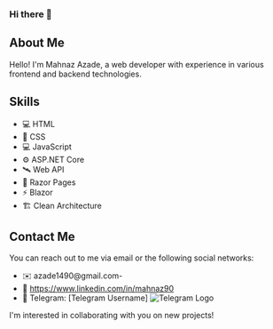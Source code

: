 ### Hi there 👋
##
## About Me
Hello! I'm Mahnaz Azade, a web developer with experience in various frontend and backend technologies.

## Skills
- 💻 HTML
- 🎨 CSS
- 💻 JavaScript
- ⚙️ ASP.NET Core
- 🛰️ Web API
- 📄 Razor Pages
- ⚡ Blazor
- 🏗️ Clean Architecture

## Contact Me
You can reach out to me via email or the following social networks:

- ✉️ azade1490@gmail.com-
- 🔗 https://www.linkedin.com/in/mahnaz90
- 💬 Telegram: [Telegram Username] ![Telegram Logo](https://upload.wikimedia.org/wikipedia/commons/thumb/8/82/Telegram_logo.svg/240px-Telegram_logo.svg.png)


I'm interested in collaborating with you on new projects!
